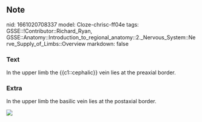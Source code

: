 ## Note
nid: 1661020708337
model: Cloze-chrisc-ff04e
tags: GSSE::!Contributor::Richard_Ryan, GSSE::Anatomy::Introduction_to_regional_anatomy::2._Nervous_System::Nerve_Supply_of_Limbs::Overview
markdown: false

### Text
<div class="toggle">
  In the upper limb the {{c1::cephalic}} vein lies at the preaxial
  border.
</div>

### Extra
<p id="f6945ae4-2df7-4fa9-8e5a-f8f2563d80bc" class="">In the upper
limb the basilic vein lies at the postaxial border.
<p id="f6945ae4-2df7-4fa9-8e5a-f8f2563d80bc" class=""><img src= 
"image002-4521576763498f4c5a797167b745e305c98e5ca3.jpg">
